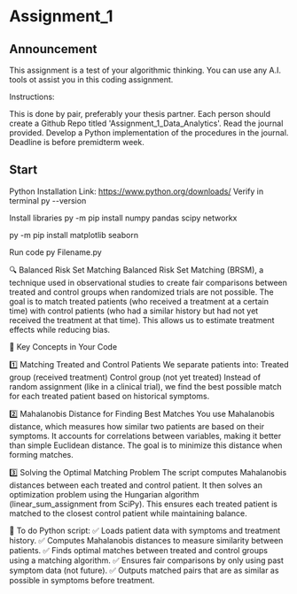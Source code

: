 ﻿# Assignment_1
## Announcement
This assignment is a test of your algorithmic thinking. You can use any A.I. tools ot assist you in this coding assignment.

Instructions:

This is done by pair, preferably your thesis partner.
Each person should create a Github Repo titled 'Assignment_1_Data_Analytics'.
Read the journal provided.
Develop a Python implementation of the procedures in the journal.
Deadline is before premidterm week.


## Start
Python Installation
Link: https://www.python.org/downloads/
Verify in terminal
py --version

Install libraries
py -m pip install numpy pandas scipy networkx

py -m pip install matplotlib seaborn

Run code
py Filename.py

🔍 Balanced Risk Set Matching
Balanced Risk Set Matching (BRSM), a technique used in observational studies to create fair comparisons between treated and control groups when randomized trials are not possible.
The goal is to match treated patients (who received a treatment at a certain time) with control patients (who had a similar history but had not yet received the treatment at that time). This allows us to estimate treatment effects while reducing bias.

🔑 Key Concepts in Your Code

1️⃣ Matching Treated and Control Patients
We separate patients into:
Treated group (received treatment)
Control group (not yet treated)
Instead of random assignment (like in a clinical trial), we find the best possible match for each treated patient based on historical symptoms.

2️⃣ Mahalanobis Distance for Finding Best Matches
You use Mahalanobis distance, which measures how similar two patients are based on their symptoms.
It accounts for correlations between variables, making it better than simple Euclidean distance.
The goal is to minimize this distance when forming matches.

3️⃣ Solving the Optimal Matching Problem
The script computes Mahalanobis distances between each treated and control patient.
It then solves an optimization problem using the Hungarian algorithm (linear_sum_assignment from SciPy).
This ensures each treated patient is matched to the closest control patient while maintaining balance.

🚀 To do
Python script:
✅ Loads patient data with symptoms and treatment history.
✅ Computes Mahalanobis distances to measure similarity between patients.
✅ Finds optimal matches between treated and control groups using a matching algorithm.
✅ Ensures fair comparisons by only using past symptom data (not future).
✅ Outputs matched pairs that are as similar as possible in symptoms before treatment.




















